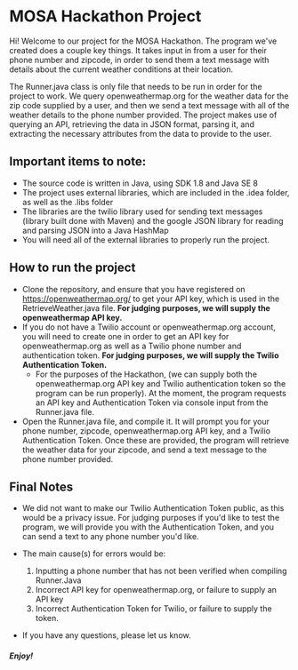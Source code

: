 # MOSA Hackathon Project
Hi! Welcome to our project for the MOSA Hackathon. The program we've created does a couple key things. It takes input in from a user for their phone number and zipcode, in order to send them a text message with details about the current weather conditions at their location. 

The Runner.java class is only file that needs to be run in order for the project to work. We query openweathermap.org for the weather data for the zip code supplied by a user, and then we send a text message with all of the weather details to the phone number provided. The project makes use of querying an API, retrieving the data in JSON format, parsing it, and extracting the necessary attributes from the data to provide to the user.    

## Important items to note: 
  - The source code is written in Java, using SDK 1.8 and Java SE 8
  - The project uses external libraries, which are included in the .idea folder, as well as the .libs folder 
  - The libraries are the twilio library used for sending text messages (library built done with Maven) and the google JSON library for     reading and parsing JSON into a Java HashMap
  - You will need all of the external libraries to properly run the project. 
  
## How to run the project 
  - Clone the repository, and ensure that you have registered on https://openweathermap.org/ to get your API key, which is used in the RetrieveWeather.java file. <b> For judging purposes, we will supply the openweathermap API key. </b>
  - If you do not have a Twilio account or openweathermap.org account, you will need to create one in order to get an API key for openweathermap.org as well as a Twilio phone
  number and authentication token. <b> For judging purposes, we will supply the Twilio Authentication Token. </b>
    - For the purposes of the Hackathon, (we can supply both the openweathermap.org API key and Twilio authentication token so the program can be run properly). At the moment,
    the program requests an API key and Authentication Token via console input from the Runner.java file.  
- Open the Runner.java file, and compile it. It will prompt you for your phone number, zipcode, openweathermap.org API key, and a Twilio Authentication Token. Once these are provided, the program will retrieve the weather data for your zipcode, and send a text message to the phone number provided.  
  
  
## Final Notes
  - We did not want to make our Twilio Authentication Token public, as this would be a privacy issue. For judging purposes if you'd like to test the program, we will provide you with the Authentication Token, and you can send a text to any phone number you'd like. 
  
  - The main cause(s) for errors would be: 
    1. Inputting a phone number that has not been verified when compiling Runner.Java
    2. Incorrect API key for openweathermap.org, or failure to supply an API key
    3. Incorrect Authentication Token for Twilio, or failure to supply the token. 
    
  - If you have any questions, please let us know.
  
  ##### Enjoy! 
